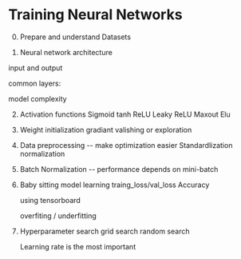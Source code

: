 # Training Neural Networks

0. Prepare and understand Datasets



1. Neural network architecture

input and output

common layers:

model complexity

2. Activation functions
    Sigmoid
    tanh
    ReLU
    Leaky ReLU
    Maxout
    Elu
    
3. Weight initialization
    gradiant valishing or exploration

4. Data preprocessing -- make optimization easier
    Standardlization
    normalization
    
5. Batch Normalization -- performance depends on mini-batch

6. Baby sitting model learning
    traing_loss/val_loss
    Accuracy
    
    using tensorboard
    
    overfiting / underfitting
    
7. Hyperparameter search
    grid search
    random search

    Learning rate is the most important
    




